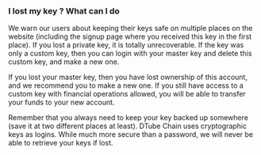 
### I lost my key ? What can I do
We warn our users about keeping their keys safe on multiple places on the website (including the signup page where you received this key in the first place). If you lost a private key, it is totally unrecoverable. If the key was only a custom key, then you can login with your master key and delete this custom key, and make a new one.

If you lost your master key, then you have lost ownership of this account, and we recommend you to make a new one. If you still have access to a custom key with financial operations allowed, you will be able to transfer your funds to your new account.

Remember that you always need to keep your key backed up somewhere (save it at two different places at least). DTube Chain uses cryptographic keys as logins. While much more secure than a password, we will never be able to retrieve your keys if lost.




